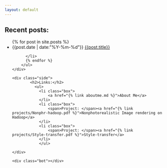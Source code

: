 ```yaml
---
layout: default
---
```



<div class="float_wrapper">
	<div class="post-list">
		<h2>Recent posts:</h2>
		<ul>
		  {% for post in site.posts %}
		  <li class="box">
		  	<span>{{post.date | date:"%Y-%m-%d"}}</span>
		    <a href="{{post.url}}">{{post.title}}</a>
		  
		    
		  </li>
		  {% endfor %}
		</ul>
	</div>
	
	<div class="side">
			<h2>Links:</h2>
			  <ul>
			  	<li class="box">
			  		<a href="{% link aboutme.md %}">About Me</a>
			  	</li>
			  	<li class="box">
			  		<span>Project: </span><a href="{% link projects/Nonphr-hadoop.pdf %}">Nonphotorealistic Image rendering on Hadoop</a>
			  	</li>
			  	<li class="box">
			  		<span>Project: </span><a href="{% link projects/Style-transfer.pdf %}">Style-transfer</a>
			  	</li>
				</ul>
		
	</div>
	
	<div class="bot"></div> 

</div>


